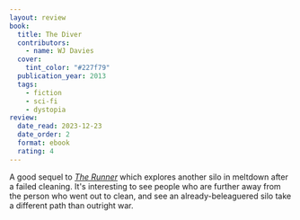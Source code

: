 ```yaml
---
layout: review
book:
  title: The Diver
  contributors:
    - name: WJ Davies
  cover:
    tint_color: "#227f79"
  publication_year: 2013
  tags:
    - fiction
    - sci-fi
    - dystopia
review:
  date_read: 2023-12-23
  date_order: 2
  format: ebook
  rating: 4
---
```


A good sequel to [*The Runner*](/2023/the-runner/) which explores another silo in meltdown after a failed cleaning.
It's interesting to see people who are further away from the person who went out to clean, and see an already-beleaguered silo take a different path than outright war.